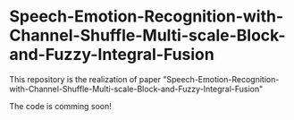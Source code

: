 # Speech-Emotion-Recognition-with-Channel-Shuffle-Multi-scale-Block-and-Fuzzy-Integral-Fusion
This repository is the realization of paper "Speech-Emotion-Recognition-with-Channel-Shuffle-Multi-scale-Block-and-Fuzzy-Integral-Fusion"

The code is comming soon!
